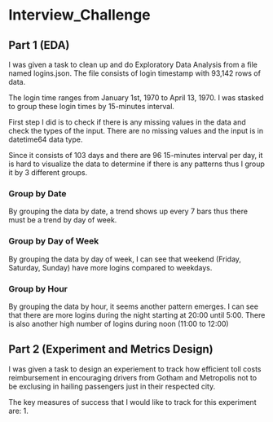 # Interview_Challenge

## Part 1 (EDA)

I was given a task to clean up and do Exploratory Data Analysis from a file named logins.json. The file consists of login timestamp with 93,142 rows of data.

The login time ranges from January 1st, 1970 to April 13, 1970. I was stasked to group these login times by 15-minutes interval.

First step I did is to check if there is any missing values in the data and check the types of the input. There are no missing values and the input is in datetime64 data type.

Since it consists of 103 days and there are 96 15-minutes interval per day, it is hard to visualize the data to determine if there is any patterns thus I group it by 3 different groups.

### Group by Date
By grouping the data by date, a trend shows up every 7 bars thus there must be a trend by day of week. 

### Group by Day of Week
By grouping the data by day of week, I can see that weekend (Friday, Saturday, Sunday) have more logins compared to weekdays.

### Group by Hour
By grouping the data by hour, it seems another pattern emerges. I can see that there are more logins during the night starting at 20:00 until 5:00. There is also another high number of logins during noon (11:00 to 12:00)


## Part 2 (Experiment and Metrics Design)

I was given a task to design an experiement to track how efficient toll costs reimbursement in encouraging drivers from Gotham and Metropolis not to be exclusing in hailing passengers just in their respected city.

The key measures of success that I would like to track for this experiment are:
  1. 
